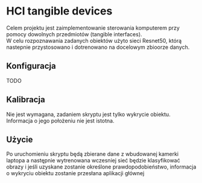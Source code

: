 # HCI tangible devices

Celem projektu jest zaimplementowanie sterowania komputerem przy pomocy dowolnych przedmiotów (tangible interfaces).  
W celu rozpoznawania zadanych obiektów użyto sieci Resnet50, którą nastepnie przystosowano i dotrenowano na docelowym zbioorze danych.

## Konfiguracja

TODO

## Kalibracja

Nie jest wymagana, zadaniem skryptu jest tylko wykrycie obiektu. Informacja o jego położeniu nie jest istotna.

## Użycie

Po uruchomieniu skryptu będą zbierane dane z wbudowanej kamerki laptopa a następnie wytrenowana wczesniej sieć będzie klasyfikować obrazy
i jeśli uzyskane zostanie określone prawdopodobieństwo, informacja o wykryciu obiektu zostanie przesłana aplikacji głównej
